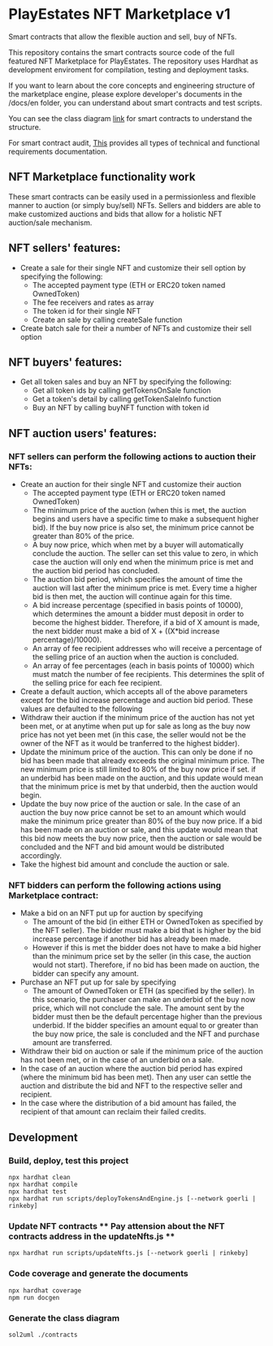 # PlayEstates NFT Marketplace v1

Smart contracts that allow the flexible auction and sell, buy of NFTs.

This repository contains the smart contracts source code of the full featured NFT Marketplace for PlayEstates. 
The repository uses Hardhat as development enviroment for compilation, testing and deployment tasks.

If you want to learn about the core concepts and engineering structure of the marketplace engine, please explore developer's documents in the /docs/en folder, you can understand about smart contracts and test scripts.

You can see the class diagram [link](classDiagram.svg) for smart contracts to understand the structure.

For smart contract audit, [This](docs/audit/Preparation.md) provides all types of technical and functional requirements documentation.

## NFT Marketplace functionality work

These smart contracts can be easily used in a permissionless and flexible manner to auction (or simply buy/sell) NFTs. Sellers and bidders are able to make customized auctions and bids that allow for a holistic NFT auction/sale mechanism.

## NFT sellers' features:
- Create a sale for their single NFT and customize their sell option by specifying the following:
  - The accepted payment type (ETH or ERC20 token named OwnedToken)
  - The fee receivers and rates as array
  - The token id for their single NFT
  - Create an sale by calling createSale function
- Create batch sale for their a number of NFTs and customize their sell option

## NFT buyers' features:
- Get all token sales and buy an NFT by specifying the following:
  - Get all token ids by calling getTokensOnSale function
  - Get a token's detail by calling getTokenSaleInfo function
  - Buy an NFT by calling buyNFT function with token id
    
## NFT auction users' features:
### NFT sellers can perform the following actions to auction their NFTs:
- Create an auction for their single NFT and customize their auction
  - The accepted payment type (ETH or ERC20 token named OwnedToken)
  - The minimum price of the auction (when this is met, the auction begins and users have a specific time to make a subsequent higher bid). If the buy now price is also set, the minimum price cannot be greater than 80% of the price.
  - A buy now price, which when met by a buyer will automatically conclude the auction. The seller can set this value to zero, in which case the auction will only end when the minimum price is met and the auction bid period has concluded.
  - The auction bid period, which specifies the amount of time the auction will last after the minimum price is met. Every time a higher bid is then met, the auction will continue again for this time.
  - A bid increase percentage (specified in basis points of 10000), which determines the amount a bidder must deposit in order to become the highest bidder. Therefore, if a bid of X amount is made, the next bidder must make a bid of X + ((X*bid increase percentage)/10000).
  - An array of fee recipient addresses who will receive a percentage of the selling price of an auction when the auction is concluded.
  - An array of fee percentages (each in basis points of 10000) which must match the number of fee recipients. This determines the split of the selling price for each fee recipient.
- Create a default auction, which accepts all of the above parameters except for the bid increase percentage and auction bid period. These values are defaulted to the following
- Withdraw their auction if the minimum price of the auction has not yet been met, or at anytime when put up for sale as long as the buy now price has not yet been met (in this case, the seller would not be the owner of the NFT as it would be tranferred to the highest bidder).
- Update the minimum price of the auction. This can only be done if no bid has been made that already exceeds the original minimum price. The new minimum price is still limited to 80% of the buy now price if set. if an underbid has been made on the auction, and this update would mean that the minimum price is met by that underbid, then the auction would begin.
- Update the buy now price of the auction or sale. In the case of an auction the buy now price cannot be set to an amount which would make the minimum price greater than 80% of the buy now price. If a bid has been made on an auction or sale, and this update would mean that this bid now meets the buy now price, then the auction or sale would be concluded and the NFT and bid amount would be distributed accordingly.
- Take the highest bid amount and conclude the auction or sale.
### NFT bidders can perform the following actions using Marketplace contract:
- Make a bid on an NFT put up for auction by specifying
  - The amount of the bid (in either ETH or OwnedToken as specified by the NFT seller). The bidder must make a bid that is higher by the bid increase percentage if another bid has already been made. 
  - However if this is met the bidder does not have to make a bid higher than the minimum price set by the seller (in this case, the auction would not start). Therefore, if no bid has been made on auction, the bidder can specify any amount.
- Purchase an NFT put up for sale by specifying
  - The amount of OwnedToken or ETH (as specified by the seller). In this scenario, the purchaser can make an underbid of the buy now price, which will not conclude the sale. The amount sent by the bidder must then be the default percentage higher than the previous underbid. If the bidder specifies an amount equal to or greater than the buy now price, the sale is concluded and the NFT and purchase amount are transferred.
- Withdraw their bid on auction or sale if the minimum price of the auction has not been met, or in the case of an underbid on a sale.
- In the case of an auction where the auction bid period has expired (where the minimum bid has been met). Then any user can settle the auction and distribute the bid and NFT to the respective seller and recipient.
- In the case where the distribution of a bid amount has failed, the recipient of that amount can reclaim their failed credits.

## Development
### Build, deploy, test this project
```shell
npx hardhat clean
npx hardhat compile
npx hardhat test
npx hardhat run scripts/deployTokensAndEngine.js [--network goerli | rinkeby]
```

### Update NFT contracts ** Pay attension about the NFT contracts address in the updateNfts.js **
```shell
npx hardhat run scripts/updateNfts.js [--network goerli | rinkeby]
```

### Code coverage and generate the documents
```shell
npx hardhat coverage  
npm run docgen
```

### Generate the class diagram
```shell
sol2uml ./contracts
```
